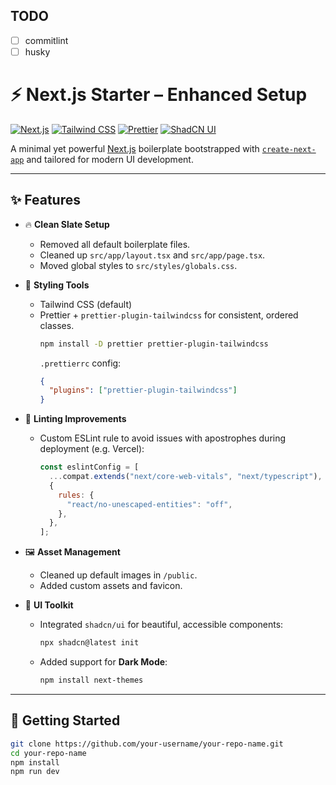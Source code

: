 ## TODO

- [ ] commitlint
- [ ] husky

# ⚡️ Next.js Starter – Enhanced Setup

[![Next.js](https://img.shields.io/badge/Next.js-000?logo=next.js&logoColor=white)](https://nextjs.org/)
[![Tailwind CSS](https://img.shields.io/badge/TailwindCSS-38B2AC?logo=tailwind-css&logoColor=white)](https://tailwindcss.com/)
[![Prettier](https://img.shields.io/badge/Code%20Style-Prettier-F7B93E?logo=prettier&logoColor=white)](https://prettier.io/)
[![ShadCN UI](https://img.shields.io/badge/ShadCN%2FUI-0EA5E9?logo=tailwind-css&logoColor=white)](https://ui.shadcn.com/)

A minimal yet powerful [Next.js](https://nextjs.org) boilerplate bootstrapped with [`create-next-app`](https://nextjs.org/docs/app/api-reference/cli/create-next-app) and tailored for modern UI development.

---

## ✨ Features

- 🔥 **Clean Slate Setup**

  - Removed all default boilerplate files.
  - Cleaned up `src/app/layout.tsx` and `src/app/page.tsx`.
  - Moved global styles to `src/styles/globals.css`.

- 🎨 **Styling Tools**

  - Tailwind CSS (default)
  - Prettier + `prettier-plugin-tailwindcss` for consistent, ordered classes.
    ```bash
    npm install -D prettier prettier-plugin-tailwindcss
    ```
    `.prettierrc` config:
    ```json
    {
      "plugins": ["prettier-plugin-tailwindcss"]
    }
    ```

- 🧹 **Linting Improvements**

  - Custom ESLint rule to avoid issues with apostrophes during deployment (e.g. Vercel):
    ```js
    const eslintConfig = [
      ...compat.extends("next/core-web-vitals", "next/typescript"),
      {
        rules: {
          "react/no-unescaped-entities": "off",
        },
      },
    ];
    ```

- 🖼️ **Asset Management**

  - Cleaned up default images in `/public`.
  - Added custom assets and favicon.

- 🧩 **UI Toolkit**
  - Integrated `shadcn/ui` for beautiful, accessible components:
    ```bash
    npx shadcn@latest init
    ```
  - Added support for **Dark Mode**:
    ```bash
    npm install next-themes
    ```

---

## 🚀 Getting Started

```bash
git clone https://github.com/your-username/your-repo-name.git
cd your-repo-name
npm install
npm run dev
```
